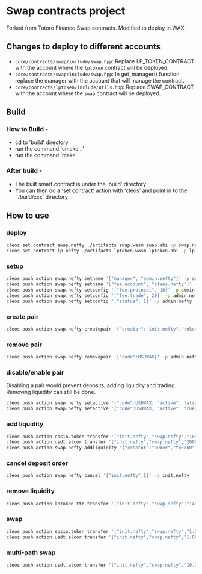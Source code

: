 # Swap contracts project

Forked from Totoro Finance Swap contracts. Modified to deploy in WAX.

## Changes to deploy to different accounts

- `core/contracts/swap/include/swap.hpp`: Replace LP_TOKEN_CONTRACT with the account where the `lptoken` contract will be deployed.
- `core/contracts/swap/include/swap.hpp`: In get_manager() function replace the manager with the account that will manage the contract.
- `core/contracts/lptoken/include/utils.hpp`: Replace SWAP_CONTRACT with the account where the `swap` contract will be deployed.

## Build

### How to Build -

- cd to 'build' directory
- run the command 'cmake ..'
- run the command 'make'

### After build -

- The built smart contract is under the 'build' directory
- You can then do a 'set contract' action with 'cleos' and point in to the './build/xxx' directory

## How to use

### deploy

```bash
cleos set contract swap.nefty ./artifacts swap.wasm swap.abi -p swap.nefty@active
cleos set contract lp.nefty ./artifacts lptoken.wasm lptoken.abi -p lp.nefty@active
```

### setup

```bash
cleos push action swap.nefty setname '["manager", "admin.nefty"]' -p admin.nefty
cleos push action swap.nefty setname '["fee.account", "sfees.nefty"]' -p admin.nefty
cleos push action swap.nefty setconfig '["fee.protocol", 10]' -p admin.nefty
cleos push action swap.nefty setconfig '["fee.trade", 20]' -p admin.nefty
cleos push action swap.nefty setconfig '["status", 1]' -p admin.nefty
```

### create pair

```bash
cleos push action swap.nefty createpair '{"creator":"init.nefty","token0":{"contract":"eosio.token","sym":"8,WAX"},"token1":{"contract":"usdt.alcor","sym":"4,USDT"}}' -p init.nefty
```

### remove pair

```bash
cleos push action swap.nefty removepair '{"code":USDWAX}' -p admin.nefty
```

### disable/enable pair

Disabling a pair would prevent deposits, adding liquidity and trading. Removing liquidity can still be done.

```bash
cleos push action swap.nefty setactive '{"code":USDWAX, "active": false}' -p admin.nefty
cleos push action swap.nefty setactive '{"code":USDWAX, "active": true}' -p admin.nefty
```

### add liquidity

```bash
cleos push action eosio.token transfer '["init.nefty","swap.nefty","1000.00000000 WAX","deposit_to_pair:8,WAX@eosio.token-4,USDT@usdt.alcor"]' -p init.nefty
cleos push action usdt.alcor transfer '["init.nefty","swap.nefty","2000.0000 USDT","deposit_to_pair:8,WAX@eosio.token-4,USDT@usdt.alcor"]' -p init.nefty
cleos push action swap.nefty addliquidity '{"creator":"owner","token0":{"contract":"eosio.token","sym":"8,WAX"},"token1":{"contract":"usdt.alcor","sym":"4,USDT"}}' -p init.nefty
```

### cancel deposit order

```bash
cleos push action swap.nefty cancel '["init.nefty",1]' -p init.nefty
```

### remove liquidity

```bash
cleos push action lptoken.ttr transfer '["init.nefty","swap.nefty","14832396 USDWAX",""]' -p init.nefty
```

### swap

```bash
cleos push action eosio.token transfer '["init.nefty","swap.nefty","1.00000000 WAX","swap:USDWAX"]' -p init.nefty
cleos push action usdt.alcor transfer '["init.nefty","swap.nefty","1.0000 USDT","swap:USDWAX"]' -p init.nefty
```

### multi-path swap

```bash
cleos push action usdt.alcor transfer '["init.nefty","swap.nefty","10.0000 USDT","swap:NEFWAX-USDWAX"]' -p init.nefty
```
